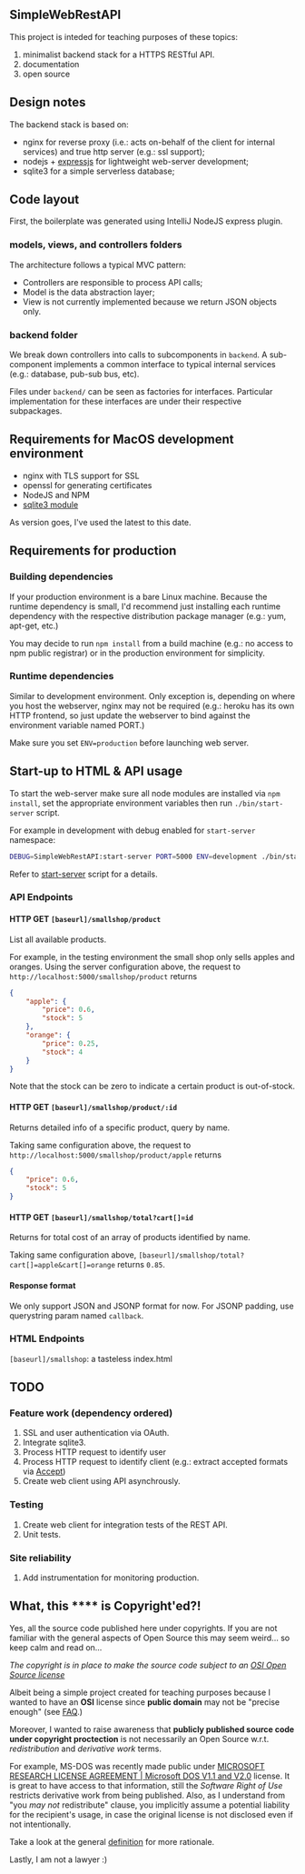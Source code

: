 SimpleWebRestAPI
-----------------
This project is inteded for teaching purposes of these topics: 
1. minimalist backend stack for a HTTPS RESTful API.
2. documentation
3. open source

Design notes
------------
The backend stack is based on:
- nginx for reverse proxy (i.e.: acts on-behalf of the client for internal services) and true http server (e.g.: ssl support);
- nodejs + [expressjs](http://expressjs.com/) for lightweight web-server development;
- sqlite3 for a simple serverless database;

Code layout
-----------

First, the boilerplate was generated using IntelliJ NodeJS express plugin. 

### models, views, and controllers folders
The architecture follows a typical MVC pattern:
- Controllers are responsible to process API calls;
- Model is the data abstraction layer;
- View is not currently implemented because we return JSON objects only.

### backend folder

We break down controllers into calls to subcomponents in `backend`. A sub-component implements a common interface to typical internal services (e.g.: database, pub-sub bus, etc).

Files under `backend/` can be seen as factories for interfaces. Particular implementation for these interfaces are under their respective subpackages.

Requirements for MacOS development environment
----------------------------------------------

- nginx with TLS support for SSL
- openssl for generating certificates
- NodeJS and NPM
- [sqlite3 module](https://www.npmjs.com/package/sqlite3)

As version goes, I've used the latest to this date.

Requirements for production
---------------------------

### Building dependencies
If your production environment is a bare Linux machine. Because the runtime dependency is small, I'd recommend just installing each runtime dependency with the respective distribution package manager (e.g.: yum, apt-get, etc.)

You may decide to run `npm install` from a build machine (e.g.: no access to npm public registrar) or in the production environment for simplicity.

### Runtime dependencies

Similar to development environment. Only exception is, depending on where you host the webserver, nginx may not be required (e.g.: heroku has its own HTTP frontend, so just update the webserver to bind against the environment variable named PORT.)

Make sure you set `ENV=production` before launching web server.

Start-up to HTML & API usage
-----------------------------

To start the web-server make sure all node modules are installed via `npm install`, set the appropriate environment variables then run `./bin/start-server` script. 

For example in development with debug enabled for `start-server` namespace:

```bash
DEBUG=SimpleWebRestAPI:start-server PORT=5000 ENV=development ./bin/start-server
```

Refer to [start-server](https://github.com/hugosato/SimpleWebRestAPI/blob/master/bin/start-server) script for a details.

### API Endpoints

#### HTTP GET `[baseurl]/smallshop/product` 

List all available products. 

For example, in the testing environment the small shop only sells apples and oranges. 
Using the server configuration above, the request to `http://localhost:5000/smallshop/product` returns

```json
{
    "apple": {
        "price": 0.6,
        "stock": 5
    },
    "orange": {
        "price": 0.25,
        "stock": 4
    }
}
```

Note that the stock can be zero to indicate a certain product is out-of-stock.

#### HTTP GET `[baseurl]/smallshop/product/:id`

Returns detailed info of a specific product, query by name. 
 
Taking same configuration above, the request to `http://localhost:5000/smallshop/product/apple` returns
```json
{
    "price": 0.6,
    "stock": 5
}
```

#### HTTP GET `[baseurl]/smallshop/total?cart[]=id`
 
Returns for total cost of an array of products identified by name.
 
Taking same configuration above, `[baseurl]/smallshop/total?cart[]=apple&cart[]=orange` returns `0.85`.

#### Response format

We only support JSON and JSONP format for now. For JSONP padding, use querystring param named `callback`.

### HTML Endpoints

`[baseurl]/smallshop`: a tasteless index.html

TODO
----

### Feature work (dependency ordered)
1. SSL and user authentication via OAuth.
2. Integrate sqlite3.
3. Process HTTP request to identify user
4. Process HTTP request to identify client (e.g.: extract accepted formats via [Accept](https://github.com/jshttp/accepts))
5. Create web client using API asynchrously. 

### Testing
1. Create web client for integration tests of the REST API. 
2. Unit tests.

### Site reliability
1. Add instrumentation for monitoring production.

What, this **** is Copyright'ed?! 
---------------------------------

Yes, all the source code published here under copyrights. If you are not familiar with the general aspects of Open Source this may seem weird... so keep calm and read on...

*The copyright is in place to make the source code subject to an [OSI Open Source license](http://opensource.org/licenses)* 

Albeit being a simple project created for teaching purposes because I wanted to have an **OSI** license since **public domain** may not be "precise enough" (see [FAQ](http://opensource.org/faq#public-domain).) 

Moreover, I wanted to raise awareness that **publicly published source code under copyright proctection** is not necessarily an Open Source w.r.t. *redistribution* and *derivative work* terms. 

For example, MS-DOS was recently made public under [MICROSOFT RESEARCH LICENSE AGREEMENT | Microsoft DOS V1.1 and V2.0](http://www.computerhistory.org/atchm/microsoft-research-license-agreement-msdos-v1-1-v2-0/) license. It is great to have access to that information, still the _Software Right of Use_ restricts derivative work from being published. Also, as I understand from "you *may not* redistribute" clause, you implicitly assume a potential liability for the recipient's usage, in case the original license is not disclosed even if not intentionally.

Take a look at the general [definition](http://opensource.org/osd-annotated) for more rationale. 

Lastly, I am not a lawyer :)
